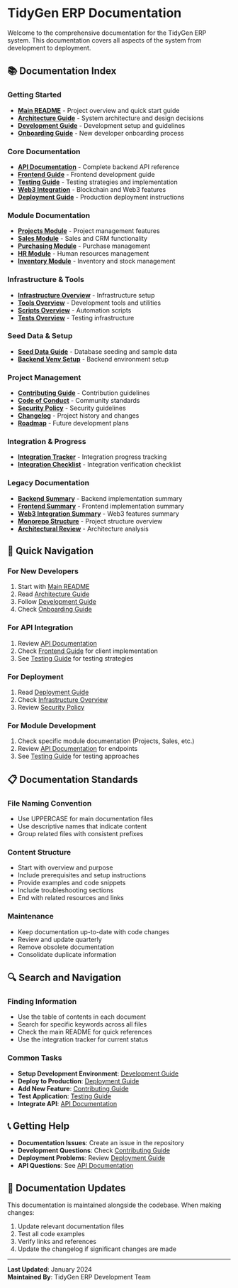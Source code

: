 # TidyGen ERP Documentation

Welcome to the comprehensive documentation for the TidyGen ERP system. This documentation covers all aspects of the system from development to deployment.

## 📚 **Documentation Index**

### **Getting Started**
- **[Main README](../README.md)** - Project overview and quick start guide
- **[Architecture Guide](ARCHITECTURE.md)** - System architecture and design decisions
- **[Development Guide](DEVELOPMENT.md)** - Development setup and guidelines
- **[Onboarding Guide](ONBOARDING.md)** - New developer onboarding process

### **Core Documentation**
- **[API Documentation](API.md)** - Complete backend API reference
- **[Frontend Guide](FRONTEND.md)** - Frontend development guide
- **[Testing Guide](TESTING.md)** - Testing strategies and implementation
- **[Web3 Integration](WEB3.md)** - Blockchain and Web3 features
- **[Deployment Guide](DEPLOYMENT.md)** - Production deployment instructions

### **Module Documentation**
- **[Projects Module](PROJECTS_MODULE.md)** - Project management features
- **[Sales Module](SALES_MODULE.md)** - Sales and CRM functionality
- **[Purchasing Module](PURCHASING_MODULE.md)** - Purchase management
- **[HR Module](HR_MODULE.md)** - Human resources management
- **[Inventory Module](INVENTORY_MODULE.md)** - Inventory and stock management

### **Infrastructure & Tools**
- **[Infrastructure Overview](INFRASTRUCTURE_OVERVIEW.md)** - Infrastructure setup
- **[Tools Overview](TOOLS_OVERVIEW.md)** - Development tools and utilities
- **[Scripts Overview](SCRIPTS_OVERVIEW.md)** - Automation scripts
- **[Tests Overview](TESTS_OVERVIEW.md)** - Testing infrastructure

### **Seed Data & Setup**
- **[Seed Data Guide](SEED_DATA_README.md)** - Database seeding and sample data
- **[Backend Venv Setup](BACKEND_VENV_SETUP.md)** - Backend environment setup

### **Project Management**
- **[Contributing Guide](CONTRIBUTING.md)** - Contribution guidelines
- **[Code of Conduct](CODE_OF_CONDUCT.md)** - Community standards
- **[Security Policy](SECURITY.md)** - Security guidelines
- **[Changelog](CHANGELOG.md)** - Project history and changes
- **[Roadmap](ROADMAP.md)** - Future development plans

### **Integration & Progress**
- **[Integration Tracker](INTEGRATION_TRACKER.md)** - Integration progress tracking
- **[Integration Checklist](INTEGRATION_CHECKLIST.md)** - Integration verification checklist

### **Legacy Documentation**
- **[Backend Summary](BACKEND_SUMMARY.md)** - Backend implementation summary
- **[Frontend Summary](FRONTEND_SUMMARY.md)** - Frontend implementation summary
- **[Web3 Integration Summary](WEB3_INTEGRATION_SUMMARY.md)** - Web3 features summary
- **[Monorepo Structure](MONOREPO_STRUCTURE.md)** - Project structure overview
- **[Architectural Review](ARCHITECTURAL_REVIEW.md)** - Architecture analysis

## 🚀 **Quick Navigation**

### **For New Developers**
1. Start with [Main README](../README.md)
2. Read [Architecture Guide](ARCHITECTURE.md)
3. Follow [Development Guide](DEVELOPMENT.md)
4. Check [Onboarding Guide](ONBOARDING.md)

### **For API Integration**
1. Review [API Documentation](API.md)
2. Check [Frontend Guide](FRONTEND.md) for client implementation
3. See [Testing Guide](TESTING.md) for testing strategies

### **For Deployment**
1. Read [Deployment Guide](DEPLOYMENT.md)
2. Check [Infrastructure Overview](INFRASTRUCTURE_OVERVIEW.md)
3. Review [Security Policy](SECURITY.md)

### **For Module Development**
1. Check specific module documentation (Projects, Sales, etc.)
2. Review [API Documentation](API.md) for endpoints
3. See [Testing Guide](TESTING.md) for testing approaches

## 📋 **Documentation Standards**

### **File Naming Convention**
- Use UPPERCASE for main documentation files
- Use descriptive names that indicate content
- Group related files with consistent prefixes

### **Content Structure**
- Start with overview and purpose
- Include prerequisites and setup instructions
- Provide examples and code snippets
- Include troubleshooting sections
- End with related resources and links

### **Maintenance**
- Keep documentation up-to-date with code changes
- Review and update quarterly
- Remove obsolete documentation
- Consolidate duplicate information

## 🔍 **Search and Navigation**

### **Finding Information**
- Use the table of contents in each document
- Search for specific keywords across all files
- Check the main README for quick references
- Use the integration tracker for current status

### **Common Tasks**
- **Setup Development Environment**: [Development Guide](DEVELOPMENT.md)
- **Deploy to Production**: [Deployment Guide](DEPLOYMENT.md)
- **Add New Feature**: [Contributing Guide](CONTRIBUTING.md)
- **Test Application**: [Testing Guide](TESTING.md)
- **Integrate API**: [API Documentation](API.md)

## 📞 **Getting Help**

- **Documentation Issues**: Create an issue in the repository
- **Development Questions**: Check [Contributing Guide](CONTRIBUTING.md)
- **Deployment Problems**: Review [Deployment Guide](DEPLOYMENT.md)
- **API Questions**: See [API Documentation](API.md)

## 🔄 **Documentation Updates**

This documentation is maintained alongside the codebase. When making changes:

1. Update relevant documentation files
2. Test all code examples
3. Verify links and references
4. Update the changelog if significant changes are made

---

**Last Updated**: January 2024  
**Maintained By**: TidyGen ERP Development Team
